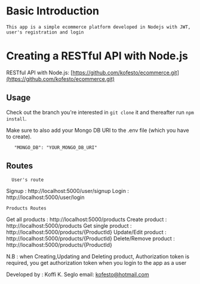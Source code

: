# Basic Introduction
```
This app is a simple ecommerce platform developed in Nodejs with JWT, user's registration and login
```
# Creating a RESTful API with Node.js
RESTful API with Node.js: [https://github.com/kofesto/ecommerce.git](https://github.com/kofesto/ecommerce.git)

## Usage
Check out the branch you're interested in ```git clone``` it and thereafter run ```npm install```.

Make sure to also add your Mongo DB URI to the .env file (which you have to create).

```
   "MONGO_DB": "YOUR_MONGO_DB_URI"
```
## Routes

```
  User's route 
```
Signup : http://localhost:5000/user/signup
Login  : http://localhost:5000/user/login

```
Products Routes
```
Get all products : http://localhost:5000/products
Create product : http://localhost:5000/products
Get single product : http://localhost:5000/products/{ProductId}
Update/Edit product : http://localhost:5000/products/{ProductId}
Delete/Remove product : http://localhost:5000/products/{ProductId}

N.B : when Creating,Updating and Deleting product, Authorization token is required, you get authorization token when you login to the app as a user 

Developed by : Koffi K. Seglo email: kofesto@hotmail.com
